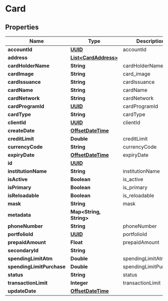 
# Card

## Properties
Name | Type | Description | Notes
------------ | ------------- | ------------- | -------------
**accountId** | [**UUID**](UUID.md) | accountId |  [optional]
**address** | [**List&lt;CardAddress&gt;**](CardAddress.md) |  |  [optional]
**cardHolderName** | **String** | cardHolderName | 
**cardImage** | **String** | card_image |  [optional]
**cardIssuance** | **String** | cardIssuance | 
**cardName** | **String** | cardName | 
**cardNetwork** | **String** | cardNetwork |  [optional]
**cardProgramId** | [**UUID**](UUID.md) | cardProgramId |  [optional]
**cardType** | **String** | cardType | 
**clientId** | [**UUID**](UUID.md) | clientId | 
**createDate** | [**OffsetDateTime**](OffsetDateTime.md) |  |  [optional]
**creditLimit** | **Double** | creditLimit |  [optional]
**currencyCode** | **String** | currencyCode | 
**expiryDate** | [**OffsetDateTime**](OffsetDateTime.md) | expiryDate |  [optional]
**id** | [**UUID**](UUID.md) |  |  [optional]
**institutionName** | **String** | institutionName | 
**isActive** | **Boolean** | is_active |  [optional]
**isPrimary** | **Boolean** | is_primary |  [optional]
**isReloadable** | **Boolean** | is_reloadable |  [optional]
**mask** | **String** | mask |  [optional]
**metadata** | **Map&lt;String, String&gt;** |  |  [optional]
**phoneNumber** | **String** | phoneNumber |  [optional]
**portfolioId** | [**UUID**](UUID.md) | portfolioId |  [optional]
**prepaidAmount** | **Float** | prepaidAmount |  [optional]
**secondaryId** | **String** |  |  [optional]
**spendingLimitAtm** | **Double** | spendingLimitAtm |  [optional]
**spendingLimitPurchase** | **Double** | spendingLimitPurchase |  [optional]
**status** | **String** | status |  [optional]
**transactionLimit** | **Integer** | transactionLimit |  [optional]
**updateDate** | [**OffsetDateTime**](OffsetDateTime.md) |  |  [optional]



